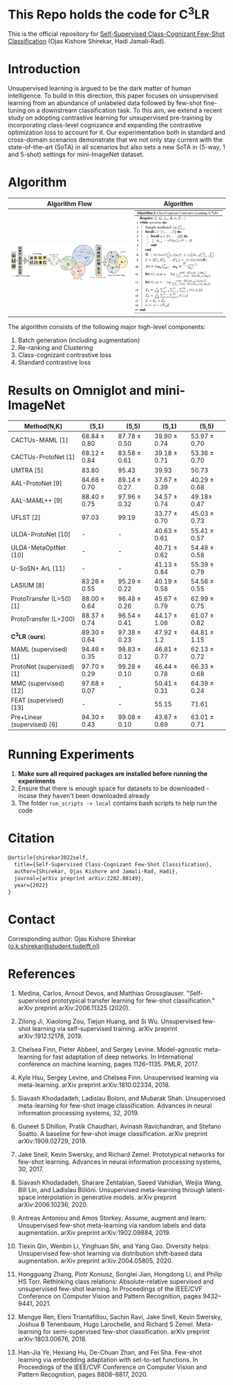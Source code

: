  <!-- TODO: Superscript C3LR -->
# This Repo holds the code for C<sup>3</sup>LR

This is the official repository for [Self-Supervised Class-Cognizant Few-Shot Classification](https://arxiv.org/abs/2202.08149) (Ojas Kishore Shirekar, Hadi Jamali-Rad).

# Introduction
Unsupervised learning is argued to be the dark matter of human intelligence. To build in this direction, this paper focuses on unsupervised learning from an abundance of unlabeled data followed by few-shot fine-tuning on a downstream classification task. To this aim, we extend a recent study on adopting contrastive learning for unsupervised pre-training by incorporating class-level cognizance and expanding the contrastive optimization loss to account for it. Our experimentation both in standard and cross-domain scenarios demonstrate that we not only stay current with the state-of-the-art (SoTA) in all scenarios but also sets a new SoTA in (5-way, 1 and 5-shot) settings for mini-ImageNet dataset.

# Algorithm
Algorithm Flow             |  Algorithm
:-------------------------:|:-------------------------:
![](images/flow.png "C3LR")  |  ![](images/algo.png)

The algorithm consists of the following major high-level components:

1. Batch generation (including augmentation)
2. Re-ranking and Clustering
3. Class-cognizant contrastive loss
4. Standard contrastive loss


# Results on Omniglot and mini-ImageNet

| Method(N,K)                    | (5,1)        | (5,5)        | (5,1)         | (5,5)        |
|--------------------------------|--------------|--------------|---------------|--------------|
| CACTUs-MAML [1]                   | 68.84 ± 0.80 | 87.78 ± 0.50 | 39.90 	± 0.74 | 53.97 ± 0.70 |
| CACTUs-ProtoNet [1]                | 68.12 ± 0.84 | 83.58 ± 0.61 | 39.18 ± 0.71  | 53.36 ± 0.70 |
| UMTRA [5]                         | 83.80        | 95.43        | 39.93         | 50.73        |
| AAL-ProtoNet [9]                  | 84.66 ± 0.70 | 89.14 ± 0.27 | 37.67 ± 0.39  | 40.29 ± 0.68 |
| AAL-MAML++ [9]                    | 88.40 ± 0.75 | 97.96 ± 0.32 | 34.57 ± 0.74  | 49.18± 0.47  |
| UFLST [2]                         | 97.03        | 99.19        | 33.77 ± 0.70  | 45.03 ± 0.73 |
| ULDA-ProtoNet [10]                 | -            | -            | 40.63 ± 0.61  | 55.41 ± 0.57 |
| ULDA-MetaOptNet [10]               | -            | -            | 40.71 ± 0.62  | 54.49 ± 0.58 |
| U-SoSN+ ArL [11]                   | -            | -            | 41.13 ± 0.84  | 55.39 ± 0.79 |
| LASIUM [8]                        | 83.26 ± 0.55 | 95.29 ± 0.22 | 40.19 ± 0.58  | 54.56 ± 0.55 |
| ProtoTransfer (L=50) [1]           | 88.00 ± 0.64 | 96.48 ± 0.26 | 45.67 ± 0.79  | 62.99 ± 0.75 |
| ProtoTransfer (L=200)          | 88.37 ± 0.74 | 96.54 ± 0.41 | 44.17 ± 1.08  | 61.07 ± 0.82 |
| **C<sup>3</sup>LR** (**ours**) | 89.30 ± 0.64 | 97.38 ± 0.23 | 47.92 ± 1.2   | 64.81 ± 1.15 |
| MAML  (supervised) [1]             | 94.46 ± 0.35 | 98.83 ± 0.12 | 46.81 ± 0.77  | 62.13 ± 0.72 |
| ProtoNet  (supervised) [1]         | 97.70 ± 0.29 | 99.28 ± 0.10 | 46.44 ± 0.78  | 66.33 ± 0.68 |
| MMC   (supervised) [12]            | 97.68 ± 0.07 | -            | 50.41 ± 0.31  | 64.39 ± 0.24 |
| FEAT  (supervised)  [13]           | -            | -            | 55.15         | 71.61        |
| Pre+Linear   (supervised) [6]     | 94.30 ± 0.43 | 99.08 ± 0.10 | 43.87 ± 0.69  | 63.01 ± 0.71 |


# Running Experiments

1. **Make sure all required packages are installed before running the experiments**
2. Ensure that there is enough space for datasets to be downloaded - incase they haven't been downloaded already
3. The folder `run_scripts -> local` contains bash scripts to help run the code


# Citation

```(bibtex)
@article{shirekar2022self,
  title={Self-Supervised Class-Cognizant Few-Shot Classification},
  author={Shirekar, Ojas Kishore and Jamali-Rad, Hadi},
  journal={arXiv preprint arXiv:2202.08149},
  year={2022}
}
```

# Contact

Corresponding author: Ojas Kishore Shirekar (<o.k.shirekar@student.tudelft.nl>)

# References

1. Medina, Carlos, Arnout Devos, and Matthias Grossglauser. "Self-supervised prototypical transfer learning for few-shot classification." arXiv preprint arXiv:2006.11325 (2020).

2. Zilong Ji, Xiaolong Zou, Tiejun Huang, and Si Wu. Unsupervised few-shot learning via self-supervised training. arXiv preprint arXiv:1912.12178, 2019.

3. Chelsea Finn, Pieter Abbeel, and Sergey Levine. Model-agnostic meta-learning for fast adaptation of deep networks. In International conference on machine learning, pages 1126–1135. PMLR, 2017.

4. Kyle Hsu, Sergey Levine, and Chelsea Finn. Unsupervised learning via meta-learning. arXiv preprint arXiv:1810.02334, 2018.

5. Siavash Khodadadeh, Ladislau Boloni, and Mubarak Shah. Unsupervised meta-learning for few-shot image classification. Advances in neural information processing systems, 32, 2019.

6. Guneet S Dhillon, Pratik Chaudhari, Avinash Ravichandran, and Stefano Soatto. A baseline for few-shot image classification. arXiv preprint arXiv:1909.02729, 2019.

7. Jake Snell, Kevin Swersky, and Richard Zemel. Prototypical networks for few-shot learning. Advances in neural information processing systems, 30, 2017.

8. Siavash Khodadadeh, Sharare Zehtabian, Saeed Vahidian, Weijia Wang, Bill Lin, and Ladislau Bölöni. Unsupervised meta-learning through latent-space interpolation in generative models. arXiv preprint arXiv:2006.10236, 2020.

9. Antreas Antoniou and Amos Storkey. Assume, augment and learn: Unsupervised few-shot meta-learning via random labels and data augmentation. arXiv preprint arXiv:1902.09884, 2019.

10. Tiexin Qin, Wenbin Li, Yinghuan Shi, and Yang Gao. Diversity helps: Unsupervised few-shot learning via distribution shift-based data augmentation. arXiv preprint arXiv:2004.05805, 2020.

11. Hongguang Zhang, Piotr Koniusz, Songlei Jian, Hongdong Li, and Philip HS Torr. Rethinking class relations: Absolute-relative supervised and unsupervised few-shot learning. In Proceedings of the IEEE/CVF Conference on Computer Vision and Pattern Recognition, pages 9432–9441, 2021.

12. Mengye Ren, Eleni Triantafillou, Sachin Ravi, Jake Snell, Kevin Swersky, Joshua B Tenenbaum, Hugo Larochelle, and Richard S Zemel. Meta-learning for semi-supervised few-shot classification. arXiv preprint arXiv:1803.00676, 2018.

13. Han-Jia Ye, Hexiang Hu, De-Chuan Zhan, and Fei Sha. Few-shot learning via embedding adaptation with set-to-set functions. In Proceedings of the IEEE/CVF Conference on Computer Vision and Pattern Recognition, pages 8808–8817, 2020.
